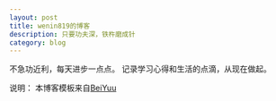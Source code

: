 ```yaml
---
layout: post
title: wenin819的博客
description: 只要功夫深，铁杵磨成针
category: blog
---
```


不急功近利，每天进步一点点。
记录学习心得和生活的点滴，从现在做起。

说明：
本博客模板来自[BeiYuu]

 [BeiYuu]:    http://beiyuu.com  "BeiYuu"
